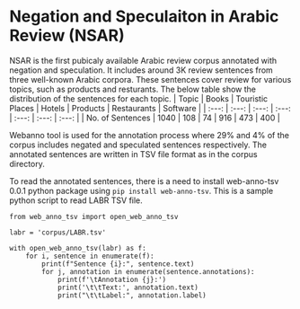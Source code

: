 # Negation and Speculaiton in Arabic Review (NSAR)

NSAR is the first pubicaly available Arabic review corpus annotated with negation and speculation. It includes around 3K review sentences from three well-known Arabic corpora. These sentences cover review for various topics, such as products and resturants. The below table show the distribution of the sentences for each topic.
| Topic | Books | Touristic Places | Hotels | Products | Restaurants | Software | 
| :---: | :---: | :---: | :---: | :---: | :---: | :---: | 
| No. of Sentences | 1040 | 108 | 74 | 916 | 473 | 400 |

Webanno tool is used for the annotation process where 29% and 4% of the corpus includes negated and speculated sentences respectively. The annotated sentences are written in TSV file format as in the corpus directory. 

To read the annotated sentences, there is a need to install web-anno-tsv 0.0.1 python package using `pip install web-anno-tsv`. This is a sample python script to read LABR TSV file.

```
from web_anno_tsv import open_web_anno_tsv

labr = 'corpus/LABR.tsv'

with open_web_anno_tsv(labr) as f:
    for i, sentence in enumerate(f):
        print(f"Sentence {i}:", sentence.text)
        for j, annotation in enumerate(sentence.annotations):
            print(f'\tAnnotation {j}:')
            print('\t\tText:', annotation.text)
            print("\t\tLabel:", annotation.label)
```
